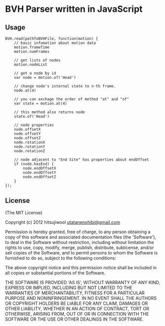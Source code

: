 # BVH Parser written in JavaScript

## Usage

    BVH.read(pathToBVHFile, function(motion) {
		// basic infomation about motion data
		motion.frameTime
		motion.numFrames

		// get lists of nodes
		motion.nodeList
	
		// get a node by id
		var node = motion.of('Head')
				
		// change node's internal state to n-th frame.
		node.at(4)
		
		// you can exchage the order of method "at" and "of"
		var state = motion.at(4)

	    // this method also returns node
		state.of('Head')
		
		// node properties
		node.offsetX
		node.offsetY
		node.offsetZ
		node.rotationX
		node.rotationY
		node.rotationZ
		
		// node adjacent to "End Site" has properties about endOffset
		if (node.hasEnd) {
			node.endOffsetX
			node.endOffsetY
			node.endOffsetZ
		}
    });

## License

(The MIT License)

Copyright (c) 2012 hitsujiwool <utatanenohibi@gmail.com>

Permission is hereby granted, free of charge, to any person obtaining
a copy of this software and associated documentation files (the
'Software'), to deal in the Software without restriction, including
without limitation the rights to use, copy, modify, merge, publish,
distribute, sublicense, and/or sell copies of the Software, and to
permit persons to whom the Software is furnished to do so, subject to
the following conditions:

The above copyright notice and this permission notice shall be
included in all copies or substantial portions of the Software.

THE SOFTWARE IS PROVIDED 'AS IS', WITHOUT WARRANTY OF ANY KIND,
EXPRESS OR IMPLIED, INCLUDING BUT NOT LIMITED TO THE WARRANTIES OF
MERCHANTABILITY, FITNESS FOR A PARTICULAR PURPOSE AND NONINFRINGEMENT.
IN NO EVENT SHALL THE AUTHORS OR COPYRIGHT HOLDERS BE LIABLE FOR ANY
CLAIM, DAMAGES OR OTHER LIABILITY, WHETHER IN AN ACTION OF CONTRACT,
TORT OR OTHERWISE, ARISING FROM, OUT OF OR IN CONNECTION WITH THE
SOFTWARE OR THE USE OR OTHER DEALINGS IN THE SOFTWARE.
